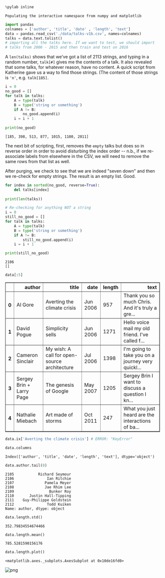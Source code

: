 

```python
%pylab inline
```

    Populating the interactive namespace from numpy and matplotlib



```python
import pandas
colnames = ['author', 'title', 'date' , 'length', 'text']
data = pandas.read_csv('./data/talks-v1b.csv', names=colnames)
talks = data.text.tolist()
# importing all the talks here. If we want to test, we should import 
# talks from 2006 - 2015 and then train and test on 2016
```

A `len(talks)` shows that we've got a list of 2113 strings, and typing in a random number, `talk[#]` gives me the contents of a talk. It also revealed that some talks, for whatever reason, have no content. A quick script from Katherine gave us a way to find those strings. (The content of those strings is `'n'`, e.g. `talk[185]`.


```python
i = 0
no_good = []
for talk in talks: 
    A = type(talk)
    B = type('string or something')
    if A != B:
        no_good.append(i)
    i = i + 1
    
print(no_good)
```

    [185, 398, 513, 877, 1015, 1100, 2011]


The next bit of scripting, first, removes the `empty` talks but does so in reverse order in order to avoid disturbing the index order -- n.b., if we re-associate labels from elsewhere in the CSV, we will need to remove the same rows from that list as well.

After purging, we check to see that we are indeed "seven down" and then we re-check for empty strings. The result is an empty list. Good.


```python
for index in sorted(no_good, reverse=True):
    del talks[index]
    
print(len(talks))

# Re-checking for anything NOT a string
i = 0
still_no_good = []
for talk in talks: 
    A = type(talk)
    B = type('string or something')
    if A != B:
        still_no_good.append(i)
    i = i + 1

print(still_no_good)
```

    2106
    []



```python
data[:5]
```




<div>
<table border="1" class="dataframe">
  <thead>
    <tr style="text-align: right;">
      <th></th>
      <th>author</th>
      <th>title</th>
      <th>date</th>
      <th>length</th>
      <th>text</th>
    </tr>
  </thead>
  <tbody>
    <tr>
      <th>0</th>
      <td>Al Gore</td>
      <td>Averting the climate crisis</td>
      <td>Jun 2006</td>
      <td>957</td>
      <td>Thank you so much  Chris. And it's truly a gre...</td>
    </tr>
    <tr>
      <th>1</th>
      <td>David Pogue</td>
      <td>Simplicity sells</td>
      <td>Jun 2006</td>
      <td>1271</td>
      <td>Hello voice mail  my old friend. I've called f...</td>
    </tr>
    <tr>
      <th>2</th>
      <td>Cameron Sinclair</td>
      <td>My wish: A call for open-source architecture</td>
      <td>Jul 2006</td>
      <td>1398</td>
      <td>I'm going to take you on a journey very quickl...</td>
    </tr>
    <tr>
      <th>3</th>
      <td>Sergey Brin + Larry Page</td>
      <td>The genesis of Google</td>
      <td>May 2007</td>
      <td>1205</td>
      <td>Sergey Brin  I want to discuss a question I kn...</td>
    </tr>
    <tr>
      <th>4</th>
      <td>Nathalie Miebach</td>
      <td>Art made of storms</td>
      <td>Oct 2011</td>
      <td>247</td>
      <td>What you just heard are the interactions of ba...</td>
    </tr>
  </tbody>
</table>
</div>




```python
data.ix['Averting the climate crisis'] # ERROR: "KeyError"
```


```python
data.columns
```




    Index(['author', 'title', 'date', 'length', 'text'], dtype='object')




```python
data.author.tail(8)
```




    2105           Richard Seymour
    2106               Ian Ritchie
    2107              Pamela Meyer
    2108              Jae Rhim Lee
    2109                Bunker Roy
    2110       Justin Hall-Tipping
    2111    Guy-Philippe Goldstein
    2112               Todd Kuiken
    Name: author, dtype: object




```python
data.length.std()
```




    352.79834554674466




```python
data.length.mean()
```




    785.5281590156176




```python
data.length.plot()
```




    <matplotlib.axes._subplots.AxesSubplot at 0x10de16fd0>




![png](Tt-talks-pandas_files/Tt-talks-pandas_12_1.png)

